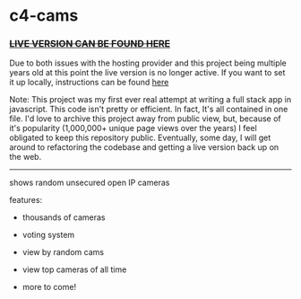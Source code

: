 # c4-cams

### [~~LIVE VERSION CAN BE FOUND HERE~~](https://qwazwsx.herokuapp.com/c4-cams/)

Due to both issues with the hosting provider and this project being multiple years old at this point the live version is no longer active. If you want to set it up locally, instructions can be found [here](https://github.com/qwazwsx/c4-cams/issues/69#issuecomment-771360862)

Note: This project was my first ever real attempt at writing a full stack app in javascript. This code isn't pretty or efficient. In fact, It's all contained in one file. I'd love to archive this project away from public view, but, because of it's popularity (1,000,000+ unique page views over the years) I feel obligated to keep this repository public. Eventually, some day, I will get around to refactoring the codebase and getting a live version back up on the web. 

----- 


shows random unsecured open IP cameras


features:

* thousands of cameras

* voting system

* view by random cams

* view top cameras of all time

* more to come!
